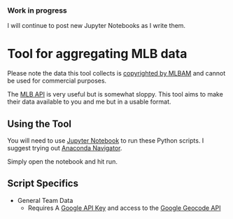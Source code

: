 ### Work in progress

I will continue to post new Jupyter Notebooks as I write them.

# Tool for aggregating MLB data

Please note the data this tool collects is [copyrighted by MLBAM](http://gdx.mlb.com/components/copyright.txt)
and cannot be used for commercial purposes.

The [MLB API](https://appac.github.io/mlb-data-api-docs/) is very useful but is somewhat sloppy. This tool
aims to make their data available to you and me but in a usable format.

## Using the Tool

You will need to use [Jupyter Notebook](http://jupyter.org/) to run these Python scripts. I suggest trying
out [Anaconda Navigator](https://anaconda.org/).

Simply open the notebook and hit run.

## Script Specifics

* General Team Data
    * Requires A [Google API Key](https://console.cloud.google.com/apis/credentials)
    and access to the [Google Geocode API](https://console.cloud.google.com/apis/library/geocoding-backend.googleapis.com?q=geocode)

